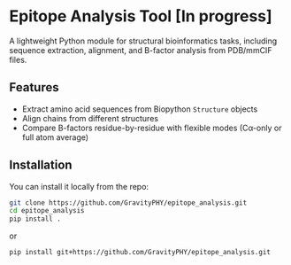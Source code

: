 # Epitope Analysis Tool [In progress]

A lightweight Python module for structural bioinformatics tasks, including sequence extraction, alignment, and B-factor analysis from PDB/mmCIF files.

## Features

- Extract amino acid sequences from Biopython `Structure` objects
- Align chains from different structures
- Compare B-factors residue-by-residue with flexible modes (Cα-only or full atom average)

## Installation

You can install it locally from the repo:

```bash
git clone https://github.com/GravityPHY/epitope_analysis.git
cd epitope_analysis
pip install .
```
or 
```bash
pip install git+https://github.com/GravityPHY/epitope_analysis.git
```
